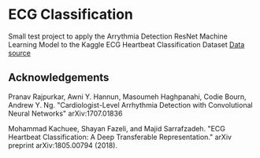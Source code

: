 # ECG Classification

Small test project to apply the Arrythmia Detection ResNet Machine Learning Model to the Kaggle ECG Heartbeat Classification Dataset 
[Data source](https://www.kaggle.com/datasets/shayanfazeli/heartbeat)



## Acknowledgements

Pranav Rajpurkar, Awni Y. Hannun, Masoumeh Haghpanahi, Codie Bourn, Andrew Y. Ng. "Cardiologist-Level Arrhythmia Detection with Convolutional Neural Networks" arXiv:1707.01836

Mohammad Kachuee, Shayan Fazeli, and Majid Sarrafzadeh. "ECG Heartbeat Classification: A Deep Transferable Representation." arXiv preprint arXiv:1805.00794 (2018).
